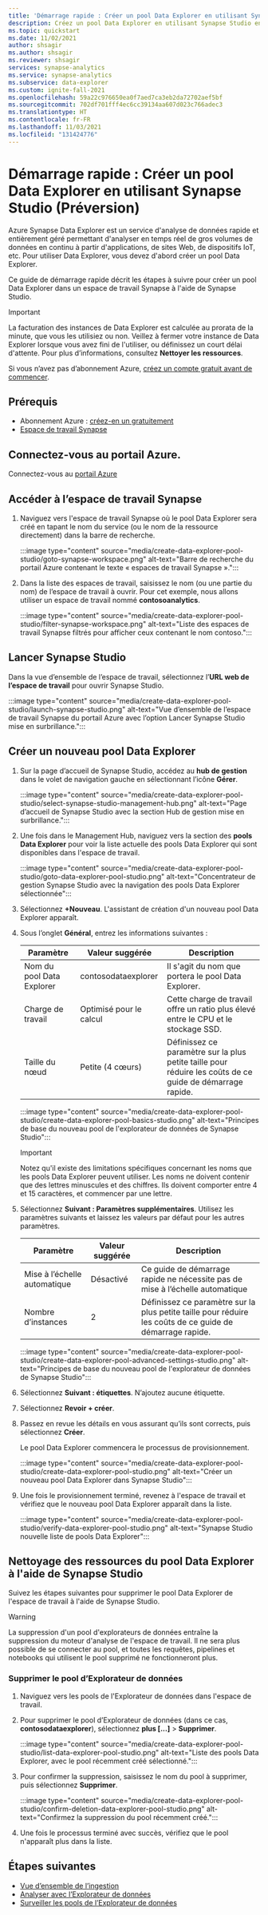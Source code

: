 ```yaml
---
title: 'Démarrage rapide : Créer un pool Data Explorer en utilisant Synapse Studio (Préversion)'
description: Créez un pool Data Explorer en utilisant Synapse Studio en suivant les étapes de ce guide.
ms.topic: quickstart
ms.date: 11/02/2021
author: shsagir
ms.author: shsagir
ms.reviewer: shsagir
services: synapse-analytics
ms.service: synapse-analytics
ms.subservice: data-explorer
ms.custom: ignite-fall-2021
ms.openlocfilehash: 59a22c976650ea0f7aed7ca3eb2da72702aef5bf
ms.sourcegitcommit: 702df701fff4ec6cc39134aa607d023c766adec3
ms.translationtype: HT
ms.contentlocale: fr-FR
ms.lasthandoff: 11/03/2021
ms.locfileid: "131424776"
---
```

# <a name="quickstart-create-a-data-explorer-pool-using-synapse-studio-preview"></a>Démarrage rapide : Créer un pool Data Explorer en utilisant Synapse Studio (Préversion)

Azure Synapse Data Explorer est un service d'analyse de données rapide et entièrement géré permettant d'analyser en temps réel de gros volumes de données en continu à partir d'applications, de sites Web, de dispositifs IoT, etc. Pour utiliser Data Explorer, vous devez d'abord créer un pool Data Explorer.

Ce guide de démarrage rapide décrit les étapes à suivre pour créer un pool Data Explorer dans un espace de travail Synapse à l'aide de Synapse Studio.

> [!IMPORTANT]
> La facturation des instances de Data Explorer est calculée au prorata de la minute, que vous les utilisiez ou non. Veillez à fermer votre instance de Data Explorer lorsque vous avez fini de l'utiliser, ou définissez un court délai d'attente. Pour plus d’informations, consultez **Nettoyer les ressources**.

Si vous n’avez pas d’abonnement Azure, [créez un compte gratuit avant de commencer](https://azure.microsoft.com/free/).

## <a name="prerequisites"></a>Prérequis

- Abonnement Azure : [créez-en un gratuitement](https://azure.microsoft.com/free/)
- [Espace de travail Synapse](../quickstart-create-workspace.md)

## <a name="sign-in-to-the-azure-portal"></a>Connectez-vous au portail Azure.

Connectez-vous au [portail Azure](https://portal.azure.com/)

## <a name="navigate-to-the-synapse-workspace"></a>Accéder à l’espace de travail Synapse

1. Naviguez vers l'espace de travail Synapse où le pool Data Explorer sera créé en tapant le nom du service (ou le nom de la ressource directement) dans la barre de recherche.

    :::image type="content" source="media/create-data-explorer-pool-studio/goto-synapse-workspace.png" alt-text="Barre de recherche du portail Azure contenant le texte « espaces de travail Synapse ».":::

1. Dans la liste des espaces de travail, saisissez le nom (ou une partie du nom) de l’espace de travail à ouvrir. Pour cet exemple, nous allons utiliser un espace de travail nommé **contosoanalytics**.

    :::image type="content" source="media/create-data-explorer-pool-studio/filter-synapse-workspace.png" alt-text="Liste des espaces de travail Synapse filtrés pour afficher ceux contenant le nom contoso.":::

## <a name="launch-synapse-studio"></a>Lancer Synapse Studio

Dans la vue d’ensemble de l’espace de travail, sélectionnez l’**URL web de l’espace de travail** pour ouvrir Synapse Studio.

:::image type="content" source="media/create-data-explorer-pool-studio/launch-synapse-studio.png" alt-text="Vue d’ensemble de l’espace de travail Synapse du portail Azure avec l’option Lancer Synapse Studio mise en surbrillance.":::

## <a name="create-a-new-data-explorer-pool"></a>Créer un nouveau pool Data Explorer

1. Sur la page d’accueil de Synapse Studio, accédez au **hub de gestion** dans le volet de navigation gauche en sélectionnant l’icône **Gérer**.

    :::image type="content" source="media/create-data-explorer-pool-studio/select-synapse-studio-management-hub.png" alt-text="Page d’accueil de Synapse Studio avec la section Hub de gestion mise en surbrillance.":::

1. Une fois dans le Management Hub, naviguez vers la section des **pools Data Explorer** pour voir la liste actuelle des pools Data Explorer qui sont disponibles dans l'espace de travail.

    :::image type="content" source="media/create-data-explorer-pool-studio/goto-data-explorer-pool-studio.png" alt-text="Concentrateur de gestion Synapse Studio avec la navigation des pools Data Explorer sélectionnée":::

1. Sélectionnez **+Nouveau**. L'assistant de création d'un nouveau pool Data Explorer apparaît.

1. Sous l’onglet **Général**, entrez les informations suivantes :

    | Paramètre | Valeur suggérée | Description |
    |--|--|--|
    | Nom du pool Data Explorer | contosodataexplorer | Il s'agit du nom que portera le pool Data Explorer. |
    | Charge de travail | Optimisé pour le calcul | Cette charge de travail offre un ratio plus élevé entre le CPU et le stockage SSD. |
    | Taille du nœud | Petite (4 cœurs) | Définissez ce paramètre sur la plus petite taille pour réduire les coûts de ce guide de démarrage rapide. |

    :::image type="content" source="media/create-data-explorer-pool-studio/create-data-explorer-pool-basics-studio.png" alt-text="Principes de base du nouveau pool de l'explorateur de données de Synapse Studio":::

    > [!IMPORTANT]
    > Notez qu'il existe des limitations spécifiques concernant les noms que les pools Data Explorer peuvent utiliser. Les noms ne doivent contenir que des lettres minuscules et des chiffres. Ils doivent comporter entre 4 et 15 caractères, et commencer par une lettre.

1. Sélectionnez **Suivant : Paramètres supplémentaires**. Utilisez les paramètres suivants et laissez les valeurs par défaut pour les autres paramètres.


    | Paramètre | Valeur suggérée | Description |
    |--|--|--|
    | Mise à l’échelle automatique | Désactivé | Ce guide de démarrage rapide ne nécessite pas de mise à l’échelle automatique |
    | Nombre d’instances | 2 | Définissez ce paramètre sur la plus petite taille pour réduire les coûts de ce guide de démarrage rapide. |

    :::image type="content" source="media/create-data-explorer-pool-studio/create-data-explorer-pool-advanced-settings-studio.png" alt-text="Principes de base du nouveau pool de l'explorateur de données de Synapse Studio":::

1. Sélectionnez **Suivant : étiquettes**. N’ajoutez aucune étiquette.
1. Sélectionnez **Revoir + créer**.
1. Passez en revue les détails en vous assurant qu’ils sont corrects, puis sélectionnez **Créer**.

    Le pool Data Explorer commencera le processus de provisionnement.

    :::image type="content" source="media/create-data-explorer-pool-studio/create-data-explorer-pool-studio.png" alt-text="Créer un nouveau pool Data Explorer dans Synapse Studio":::

1. Une fois le provisionnement terminé, revenez à l'espace de travail et vérifiez que le nouveau pool Data Explorer apparaît dans la liste.

    :::image type="content" source="media/create-data-explorer-pool-studio/verify-data-explorer-pool-studio.png" alt-text="Synapse Studio nouvelle liste de pools Data Explorer":::

## <a name="clean-up-data-explorer-pool-resources-using-synapse-studio"></a>Nettoyage des ressources du pool Data Explorer à l'aide de Synapse Studio

Suivez les étapes suivantes pour supprimer le pool Data Explorer de l'espace de travail à l'aide de Synapse Studio.

> [!WARNING]
> La suppression d'un pool d'explorateurs de données entraîne la suppression du moteur d'analyse de l'espace de travail. Il ne sera plus possible de se connecter au pool, et toutes les requêtes, pipelines et notebooks qui utilisent le pool supprimé ne fonctionneront plus.

### <a name="delete-the-data-explorer-pool"></a>Supprimer le pool d’Explorateur de données

1. Naviguez vers les pools de l'Explorateur de données dans l'espace de travail.
1. Pour supprimer le pool d’Explorateur de données (dans ce cas, **contosodataexplorer**), sélectionnez **plus [...]**  > **Supprimer**.

    :::image type="content" source="media/create-data-explorer-pool-studio/list-data-explorer-pool-studio.png" alt-text="Liste des pools Data Explorer, avec le pool récemment créé sélectionné.":::

1. Pour confirmer la suppression, saisissez le nom du pool à supprimer, puis sélectionnez **Supprimer**.

    :::image type="content" source="media/create-data-explorer-pool-studio/confirm-deletion-data-explorer-pool-studio.png" alt-text="Confirmez la suppression du pool récemment créé.":::

1. Une fois le processus terminé avec succès, vérifiez que le pool n'apparaît plus dans la liste.

## <a name="next-steps"></a>Étapes suivantes

- [Vue d’ensemble de l’ingestion](ingest-data/data-explorer-ingest-data-overview.md)
- [Analyser avec l’Explorateur de données](../get-started-analyze-data-explorer.md)
- [Surveiller les pools de l’Explorateur de données](data-explorer-monitor-pools.md)

